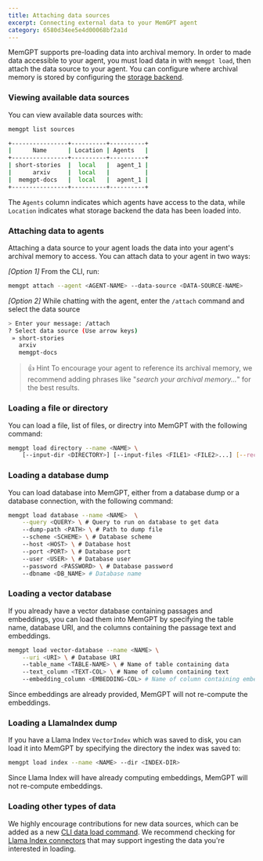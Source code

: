 ```yaml
---
title: Attaching data sources
excerpt: Connecting external data to your MemGPT agent
category: 6580d34ee5e4d00068bf2a1d
---
```


MemGPT supports pre-loading data into archival memory. In order to made data accessible to your agent, you must load data in with `memgpt load`, then attach the data source to your agent. You can configure where archival memory is stored by configuring the [storage backend](storage.md).

### Viewing available data sources

You can view available data sources with:

```sh
memgpt list sources
```

```sh
+----------------+----------+----------+
|      Name      | Location | Agents   |
+----------------+----------+----------+
| short-stories  |  local   |  agent_1 |
|      arxiv     |  local   |          |
|  memgpt-docs   |  local   |  agent_1 |
+----------------+----------+----------+
```

The `Agents` column indicates which agents have access to the data, while `Location` indicates what storage backend the data has been loaded into.

### Attaching data to agents

Attaching a data source to your agent loads the data into your agent's archival memory to access. You can attach data to your agent in two ways:

*[Option 1]* From the CLI, run:

```sh
memgpt attach --agent <AGENT-NAME> --data-source <DATA-SOURCE-NAME>
```

*[Option 2]*  While chatting with the agent, enter the `/attach` command and select the data source

```sh
> Enter your message: /attach
? Select data source (Use arrow keys)
 » short-stories
   arxiv
   memgpt-docs
```

> 👍 Hint
> To encourage your agent to reference its archival memory, we recommend adding phrases like "_search your archival memory..._" for the best results.

### Loading a file or directory

You can load a file, list of files, or directry into MemGPT with the following command:

```sh
memgpt load directory --name <NAME> \
    [--input-dir <DIRECTORY>] [--input-files <FILE1> <FILE2>...] [--recursive]
```

### Loading a database dump

You can load database into MemGPT, either from a database dump or a database connection, with the following command:

```sh
memgpt load database --name <NAME>  \
    --query <QUERY> \ # Query to run on database to get data
    --dump-path <PATH> \ # Path to dump file
    --scheme <SCHEME> \ # Database scheme
    --host <HOST> \ # Database host
    --port <PORT> \ # Database port
    --user <USER> \ # Database user
    --password <PASSWORD> \ # Database password
    --dbname <DB_NAME> # Database name
```

### Loading a vector database

If you already have a vector database containing passages and embeddings, you can load them into MemGPT by specifying the table name, database URI, and the columns containing the passage text and embeddings.

```sh
memgpt load vector-database --name <NAME> \
    --uri <URI> \ # Database URI
    --table_name <TABLE-NAME> \ # Name of table containing data
    --text_column <TEXT-COL> \ # Name of column containing text
    --embedding_column <EMBEDDING-COL> # Name of column containing embedding
```

Since embeddings are already provided, MemGPT will not re-compute the embeddings.

### Loading a LlamaIndex dump

If you have a Llama Index `VectorIndex` which was saved to disk, you can load it into MemGPT by specifying the directory the index was saved to:

```sh
memgpt load index --name <NAME> --dir <INDEX-DIR>
```

Since Llama Index will have already computing embeddings, MemGPT will not re-compute embeddings.

### Loading other types of data

We highly encourage contributions for new data sources, which can be added as a new [CLI data load command](https://github.com/cpacker/MemGPT/blob/main/memgpt/cli/cli_load.py). We recommend checking for [Llama Index connectors](https://gpt-index.readthedocs.io/en/v0.6.3/how_to/data_connectors.html) that may support ingesting the data you're interested in loading.
